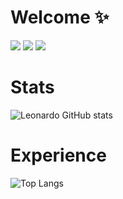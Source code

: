 # Welcome ✨
[![](https://img.shields.io/badge/Profile-Linkedin-blue?style=for-the-badge&logo=linkedin)](https://www.linkedin.com/in/leonardo-basso-stefanello-1929aa218/) [![](https://img.shields.io/badge/Follow%20Me-Instagram-orange?style=for-the-badge&logo=instagram)](https://www.instagram.com/leonardo_basstef/) [![](https://img.shields.io/badge/My%20Style-Spotify-brightgreen?style=for-the-badge&logo=spotify)](https://open.spotify.com/user/nfud6djzz8ruqxpfcdp0ioafb?si=75864361e1014faa) 

# Stats
![Leonardo GitHub stats](https://github-readme-stats.vercel.app/api?username=RedBScorpion&show_icons=true&theme=dracula)

# Experience
![Top Langs](https://github-readme-stats.vercel.app/api/top-langs/?username=RedBScorpion&layout=compact)


<!--
**leonardostefanello/leonardostefanello** is a ✨ _special_ ✨ repository because its `README.md` (this file) appears on your GitHub profile.

Here are some ideas to get you started:

- 🔭 I’m currently working on ...
- 🌱 I’m currently learning ...
- 👯 I’m looking to collaborate on ...
- 🤔 I’m looking for help with ...
- 💬 Ask me about ...
- 📫 How to reach me: ...
- 😄 Pronouns: ...
- ⚡ Fun fact: ...
-->
